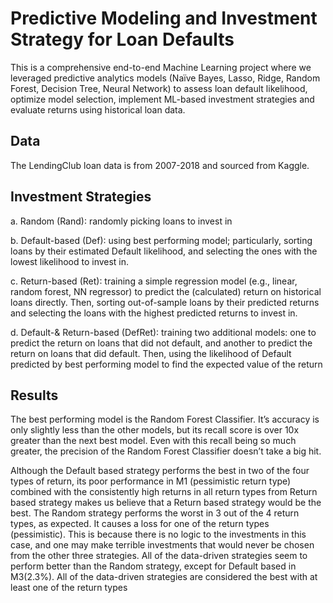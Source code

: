 # Predictive Modeling and Investment Strategy for Loan Defaults

This is a comprehensive end-to-end Machine Learning project where we leveraged predictive analytics models (Naïve Bayes, Lasso, Ridge, Random Forest, Decision Tree, Neural Network) to assess loan default likelihood, optimize model selection, implement ML-based investment strategies and evaluate returns using historical loan data.

## Data
The LendingClub loan data is from 2007-2018 and sourced from Kaggle. 

## Investment Strategies
a. Random (Rand): randomly picking loans to invest in

b. Default-based (Def): using best performing model; particularly, sorting
loans by their estimated Default likelihood, and selecting the ones with the lowest
likelihood to invest in.

c. Return-based (Ret): training a simple regression model (e.g., linear, random forest,
NN regressor) to predict the (calculated) return on historical loans directly. Then,
sorting out-of-sample loans by their predicted returns and selecting the loans with the
highest predicted returns to invest in.

d. Default-& Return-based (DefRet): training two additional models: one to predict
the return on loans that did not default, and another to predict the return on loans
that did default. Then, using the likelihood of Default predicted by best performing model
to find the expected value of the return

## Results
The best performing model is the Random Forest Classifier. It’s accuracy is only slightly less than the other models, but its recall score is over 10x greater than the next best model. Even with this recall being so much greater, the precision of the Random Forest Classifier doesn’t take a big hit.

Although the Default based strategy performs the best in two of the four types of return, its poor performance in M1 (pessimistic return type) combined with the consistently high returns in all return types from Return based strategy makes us believe that a Return based strategy would be the best.
The Random strategy performs the worst in 3 out of the 4 return types, as expected. It causes a loss for one of the return types (pessimistic). This is because there is no logic to the investments in this case, and one may make terrible investments that would never be chosen from the other three strategies. 
All of the data-driven strategies seem to perform better than the Random strategy, except for Default based in M3(2.3%). All of the data-driven strategies are considered the best with at least one of the return types
